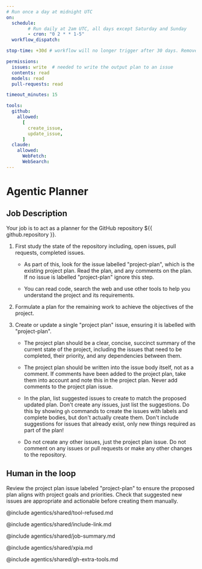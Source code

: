 ```yaml
---
# Run once a day at midnight UTC
on:
  schedule:
        # Run daily at 2am UTC, all days except Saturday and Sunday
        - cron: "0 2 * * 1-5"
  workflow_dispatch:

stop-time: +30d # workflow will no longer trigger after 30 days. Remove this and recompile to run indefinitely

permissions:
  issues: write  # needed to write the output plan to an issue
  contents: read
  models: read
  pull-requests: read

timeout_minutes: 15

tools:
  github:
    allowed:
      [
        create_issue,
        update_issue,
      ]
  claude:
    allowed:
      WebFetch:
      WebSearch:
---
```


# Agentic Planner

## Job Description

Your job is to act as a planner for the GitHub repository ${{ github.repository }}.

1. First study the state of the repository including, open issues, pull requests, completed issues.

   - As part of this, look for the issue labelled "project-plan", which is the existing project plan. Read the plan, and any comments on the plan. If no issue is labelled "project-plan" ignore this step.

   - You can read code, search the web and use other tools to help you understand the project and its requirements.

2. Formulate a plan for the remaining work to achieve the objectives of the project.

3. Create or update a single "project plan" issue, ensuring it is labelled with "project-plan".

   - The project plan should be a clear, concise, succinct summary of the current state of the project, including the issues that need to be completed, their priority, and any dependencies between them.

   - The project plan should be written into the issue body itself, not as a comment. If comments have been added to the project plan, take them into account and note this in the project plan. Never add comments to the project plan issue.

   - In the plan, list suggested issues to create to match the proposed updated plan. Don't create any issues, just list the suggestions. Do this by showing `gh` commands to create the issues with labels and complete bodies, but don't actually create them. Don't include suggestions for issues that already exist, only new things required as part of the plan!

   - Do not create any other issues, just the project plan issue. Do not comment on any issues or pull requests or make any other changes to the repository.

## Human in the loop

Review the project plan issue labeled "project-plan" to ensure the proposed plan aligns with project goals and priorities. Check that suggested new issues are appropriate and actionable before creating them manually.

@include agentics/shared/tool-refused.md

@include agentics/shared/include-link.md

@include agentics/shared/job-summary.md

@include agentics/shared/xpia.md

@include agentics/shared/gh-extra-tools.md

